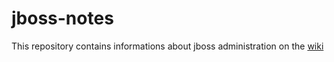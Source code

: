 # jboss-notes

This repository contains informations about jboss administration on the [wiki](https://github.com/tchabaud/jboss-training/wiki)
